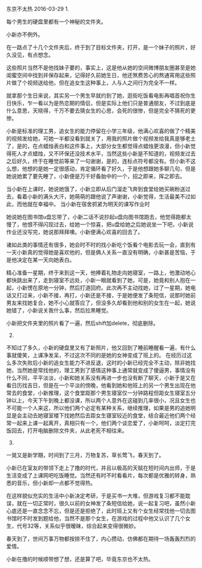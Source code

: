 东京不太热
2016-03-29
1.

每个男生的硬盘里都有一个神秘的文件夹。

小新亦不例外。

在一路点了十几个文件夹后，终于到了目标文件夹，打开，是一个妹子的照片，好久没见，有点想念。

这些照片当然不是他找妹子要的，事实上，这是他从她的空间微博朋友圈甚至是她闺蜜空间中找到并保存起来，记得好久前她生日，他还煞费苦心的熬通宵用这些照片做了个视频送给他，但在追女生这种事上，人与人之间行为完全不一样。

就拿那个生日来说，其实另一个男生早就约到了她，逛街吃饭看电影再唱首祝你生日快乐，乍一看以为是热恋期的情侣，但是实际上他们只是普通朋友，不过到底是什么意思，天晓得，千万不要去猜女生的心思，会死的很惨，但是完全不猜死的更惨。

小新是标准的理工男，追女生的能力停留在小学三年级，他满心欢喜的做了个精美的视频发给她，可她一半都没看到就关了，用我的照片做个视频发给我真是够老土了，是的，在点蜡烛表白和这件事上，大部分女生都觉得点蜡烛更浪漫，但小新觉得死人才点蜡烛，又不环保还没技术水平，当然这些小新是不知道的，视频发过去之后好久，终于在睡觉前等来了一句谢谢，是的，连标点符号都没有。但小新不这么想，他想的是她一定很感动，肯定循环看了好久，于是他想跟她多聊几句，但是她说她累了要先睡了，小新便是万千好备胎中的一个，招之即来，挥之即去。

当小新在上课时，她说她饿了，小新立即从后门溜走飞奔到食堂给她买碗粉送过去，看着小新的满头大汗，她萌萌的跟他说了声谢谢，小新觉得，生活最美不过如此，而他就在幸福中。 当小新在宿舍抓紧为明天的课写作业时

她说她在图书馆u盘忘带了，小新二话不说抄起u盘向图书馆跑去，他觉得跑都太慢了，他恨不得闪现过去，给她一个惊喜，把u盘给她之后她说坐一下吧，小新说作业还没写完，她说那拜拜噢。小新便满心欢喜的回去了。

诸如此类的事情还有很多，她会时不时的找小新吃个饭看个电影去玩一会，直到有一天小新真的觉得她是喜欢他的，但是俩人关系一直没有明确，小新甚是苦恼，于是他决定在某一天向她表白。

精心准备一星期，终于来到这一天，他捧着礼物走向她寝室，一路上，他激动地心都快跳出来了，走到寝室不远处，小新一眼就看到了她，可是，她竟和别人抱在一起，小新愣在原地一分钟，然后打道回府。此次再不主动找她，过了一星期，她电话又打过来，小新不接，再打，小新还是不接，于是她便发了条短信，说那时她前男友来找她复合，她不小心就答应了，但没多久却看到他和别的女生在一起，她说她错了，小新说关我什么事，然后拉黑睡觉。

小新把文件夹里的照片看了一遍，然后shift加delete，彻底删除。

2.

不知过了多久，小新的硬盘里又有了新照片，他又回到了睡前睡醒看一遍，有什么事就傻笑，上课净发呆，不过这次不同的是她的女神变成了班上的。 在经历过这么多次失败后小新的追女生能力不进反退，这时的小新已经完全不主动，除非她找她，当然她是常找他的，理工男到了感情这种事上通常就变成了傻逼男，事情没有什么不同，平平淡淡，小新和她关系没有再进一步也没有断了聊天，小新于是又在看日历找吉日，但是在一个平淡的傍晚，他看到她和他班上的另一个男生出现在他常去的食堂，小新推理，这个食堂距那个男生寝室仅一分钟路程但距女生寝室五分钟以上，今天下午到晚上都没课，所以两个人意外在这碰到几率很小，况且女生也不可能一个人来这，所以他们两个必定有某种关系，继续推理，如果是男的追她明显是会主动去她寝室楼下找她然后去距女生寝室较近的食堂，结合最近他们两个经常一起来上课一起离开，真相只有一个，他们两个谈恋爱了，小新呵呵，淡定打完饭回去，打开电脑删除文件夹，从此老死不相往来。

3.

一晃又是新学期，时间到了三月，万物复苏，草长莺飞，春天到了。

小新已在室友的带领下走上了撸的时代，并且以极高的天赋在短时间内出师，于是生活变成了上课网吧吃饭睡觉。当然还有时不时看看片，每次都是优雅的转身，熟悉的音乐，但小新却一点都不觉得热。

在这样貌似充实的生活中小新决定考研，于是买书一大堆，但游戏复习都不能耽误，就在一切正常时，很久以前的女神发了条短信给她，说一起复习吧，虽然小新心底还是一直念念不忘，但是还是拒绝了，此时班上又有个女生经常找他一切去图书馆时不时发到题给他，当然不是那个女生，在游戏的过程中他又认识了几个女生，代号32等，关系似乎很暧昧，综合起来变得很微妙。

春天到了，世间万事万物都按捺不住了，内心攒动，仿佛都在期待一场轰轰烈烈的爱情。

小新在撸的时候顺带想了想，还是算了吧，毕竟东京也不太热。